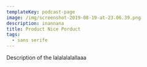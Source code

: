 ```yaml
---
templateKey: podcast-page
image: /img/screenshot-2019-08-19-at-23.06.39.png
description: inannana
title: Product Nice Porduct
tags:
  - sans serife
---
```

Description of the lalalalalallaaa
